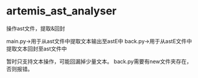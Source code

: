 # artemis_ast_analyser

操作ast文件，提取&amp;回封

main.py->用于从ast文件中提取文本输出至astE中
back.py->用于从astE文件中提取文本回封至ast文件中

暂时只支持文本操作，可能回漏掉少量文本。
back.py需要有new文件夹存在，否则报错。
